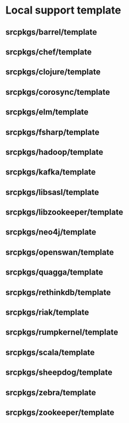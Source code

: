 # Local support template

## srcpkgs/barrel/template

## srcpkgs/chef/template

## srcpkgs/clojure/template

## srcpkgs/corosync/template

## srcpkgs/elm/template

## srcpkgs/fsharp/template

## srcpkgs/hadoop/template

## srcpkgs/kafka/template

## srcpkgs/libsasl/template

## srcpkgs/libzookeeper/template

## srcpkgs/neo4j/template

## srcpkgs/openswan/template

## srcpkgs/quagga/template

## srcpkgs/rethinkdb/template

## srcpkgs/riak/template

## srcpkgs/rumpkernel/template

## srcpkgs/scala/template

## srcpkgs/sheepdog/template

## srcpkgs/zebra/template

## srcpkgs/zookeeper/template
